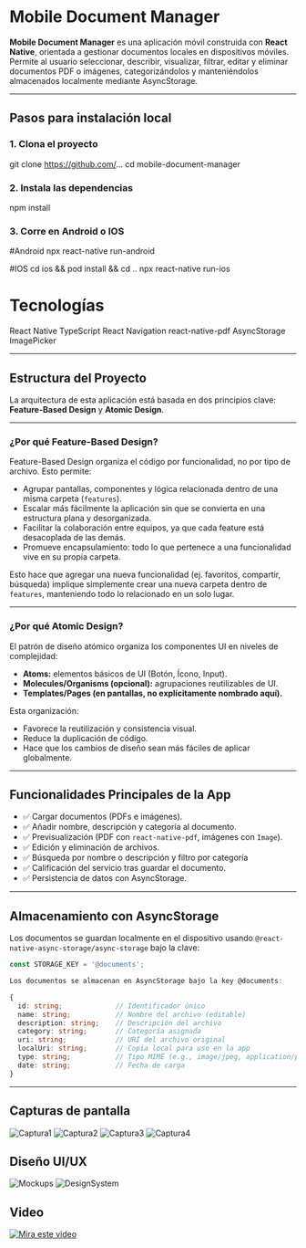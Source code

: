 # Mobile Document Manager

**Mobile Document Manager** es una aplicación móvil construida con **React Native**, orientada a gestionar documentos locales en dispositivos móviles. Permite al usuario seleccionar, describir, visualizar, filtrar, editar y eliminar documentos PDF o imágenes, categorizándolos y manteniéndolos almacenados localmente mediante AsyncStorage.

---

## Pasos para instalación local

### 1. Clona el proyecto

git clone https://github.com/...
cd mobile-document-manager

### 2. Instala las dependencias

npm install

### 3. Corre en Android o IOS

#Android
npx react-native run-android

#IOS
cd ios && pod install && cd ..
npx react-native run-ios


# Tecnologías

React Native
TypeScript
React Navigation
react-native-pdf
AsyncStorage
ImagePicker

---

## Estructura del Proyecto

La arquitectura de esta aplicación está basada en dos principios clave: **Feature-Based Design** y **Atomic Design**.

---

### ¿Por qué Feature-Based Design?

Feature-Based Design organiza el código por funcionalidad, no por tipo de archivo. Esto permite:

- Agrupar pantallas, componentes y lógica relacionada dentro de una misma carpeta (`features`).
- Escalar más fácilmente la aplicación sin que se convierta en una estructura plana y desorganizada.
- Facilitar la colaboración entre equipos, ya que cada feature está desacoplada de las demás.
- Promueve encapsulamiento: todo lo que pertenece a una funcionalidad vive en su propia carpeta.


Esto hace que agregar una nueva funcionalidad (ej. favoritos, compartir, búsqueda) implique simplemente crear una nueva carpeta dentro de `features`, manteniendo todo lo relacionado en un solo lugar.

---

### ¿Por qué Atomic Design?

El patrón de diseño atómico organiza los componentes UI en niveles de complejidad:

- **Atoms:** elementos básicos de UI (Botón, Ícono, Input).
- **Molecules/Organisms (opcional):** agrupaciones reutilizables de UI.
- **Templates/Pages (en pantallas, no explícitamente nombrado aquí).**

Esta organización:

- Favorece la reutilización y consistencia visual.
- Reduce la duplicación de código.
- Hace que los cambios de diseño sean más fáciles de aplicar globalmente.

---

## Funcionalidades Principales de la App

- ✅ Cargar documentos (PDFs e imágenes).
- ✅ Añadir nombre, descripción y categoría al documento.
- ✅ Previsualización (PDF con `react-native-pdf`, imágenes con `Image`).
- ✅ Edición y eliminación de archivos.
- ✅ Búsqueda por nombre o descripción y filtro por categoría
- ✅ Calificación del servicio tras guardar el documento.
- ✅ Persistencia de datos con AsyncStorage.

---

## Almacenamiento con AsyncStorage

Los documentos se guardan localmente en el dispositivo usando `@react-native-async-storage/async-storage` bajo la clave:

```ts
const STORAGE_KEY = '@documents';

Los documentos se almacenan en AsyncStorage bajo la key @documents:

{
  id: string;             // Identificador único
  name: string;           // Nombre del archivo (editable)
  description: string;    // Descripción del archivo
  category: string;       // Categoría asignada
  uri: string;            // URI del archivo original
  localUri: string;       // Copia local para uso en la app
  type: string;           // Tipo MIME (e.g., image/jpeg, application/pdf)
  date: string;           // Fecha de carga
}
```

---

## Capturas de pantalla

![Captura1](./src/assets/images/capturas/image1.png)
![Captura2](./src/assets/images/capturas/image2.png)
![Captura3](./src/assets/images/capturas/image3.png)
![Captura4](./src/assets/images/capturas/image4.png)

## Diseño UI/UX

![Mockups](./src/assets/images/design/Mockups.png)
![DesignSystem](./src/assets/images/design/DesignSystem.png)

## Video

[![Mira este video](./src/assets/images/capturas/image1.png)](https://vimeo.com/1102560006?share=copy#t=0)

